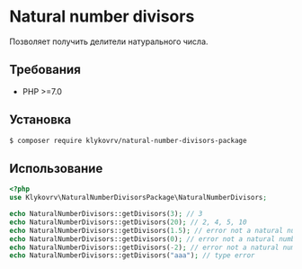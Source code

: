 # Natural number divisors

Позволяет получить делители натурального числа.

## Требования

- PHP >=7.0

## Установка

```bash
$ composer require klykovrv/natural-number-divisors-package
```

## Использование

```php
<?php
use Klykovrv\NaturalNumberDivisorsPackage\NaturalNumberDivisors;

echo NaturalNumberDivisors::getDivisors(3); // 3
echo NaturalNumberDivisors::getDivisors(20); // 2, 4, 5, 10
echo NaturalNumberDivisors::getDivisors(1.5); // error not a natural number
echo NaturalNumberDivisors::getDivisors(0); // error not a natural number
echo NaturalNumberDivisors::getDivisors(-2); // error not a natural number
echo NaturalNumberDivisors::getDivisors("aaa"); // type error
```
